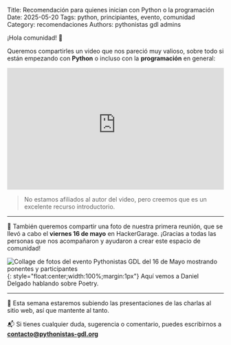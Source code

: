 Title: Recomendación para quienes inician con Python o la programación
Date: 2025-05-20
Tags: python, principiantes, evento, comunidad
Category: recomendaciones
Authors: pythonistas gdl admins

¡Hola comunidad! 🐍

Queremos compartirles un video que nos pareció muy valioso, sobre todo si están empezando con **Python** o incluso con la **programación** en general:

<div style="position:relative;padding-bottom:56.25%;height:0;overflow:hidden;max-width:100%;">
  <iframe src="https://www.youtube-nocookie.com/embed/TkN2i-_4N4g?si=LdJn19WE8iRE8gPR" title="YouTube video player" frameborder="0" allow="accelerometer; autoplay; clipboard-write; encrypted-media; gyroscope; picture-in-picture; web-share" referrerpolicy="strict-origin-when-cross-origin" allowfullscreen style="position:absolute;top:0;left:0;width:100%;height:100%;"></iframe>
</div>

> No estamos afiliados al autor del video, pero creemos que es un excelente recurso introductorio.

---

📸 También queremos compartir una foto de nuestra primera reunión, que se llevó a cabo el **viernes 16 de mayo** en HackerGarage. ¡Gracias a todas las personas que nos acompañaron y ayudaron a crear este espacio de comunidad!


![Collage de fotos del evento Pythonistas GDL del 16 de Mayo mostrando ponentes y participantes]({static}/images/160525/pythonistas_gdl_16_mayo.jpg){: style="float:center;width:100%;margin:1px"}
Aquí vemos a Daniel Delgado hablando sobre Poetry.

---

📂 Esta semana estaremos subiendo las presentaciones de las charlas al sitio web, así que mantente al tanto.

📬 Si tienes cualquier duda, sugerencia o comentario, puedes escribirnos a  
**[contacto@pythonistas-gdl.org](mailto:contacto@pythonistas-gdl.org)**
